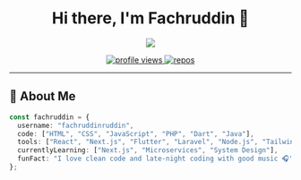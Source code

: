 <h1 align="center">Hi there, I'm Fachruddin 👋</h1>

<p align="center">
  <img src="https://readme-typing-svg.herokuapp.com?color=4A90E2&lines=Welcome+to+my+GitHub+profile!;Fullstack+Web+Developer;Open+Source+Enthusiast;Always+Learning+New+Things" />
</p>

<p align="center">
  <a href="https://github.com/fachruddinruddin">
    <img src="https://komarev.com/ghpvc/?username=fachruddinruddin&style=for-the-badge&color=blue" alt="profile views" />
  </a>
  <a href="https://github.com/fachruddinruddin?tab=repositories">
    <img src="https://img.shields.io/github/repos/fachruddinruddin?style=for-the-badge&logo=github&color=green" alt="repos" />
  </a>
</p>

---

## 🧠 About Me

```ts
const fachruddin = {
  username: "fachruddinruddin",
  code: ["HTML", "CSS", "JavaScript", "PHP", "Dart", "Java"],
  tools: ["React", "Next.js", "Flutter", "Laravel", "Node.js", "TailwindCSS", "MySQL", "Docker"],
  currentlyLearning: ["Next.js", "Microservices", "System Design"],
  funFact: "I love clean code and late-night coding with good music 🎧"
};
